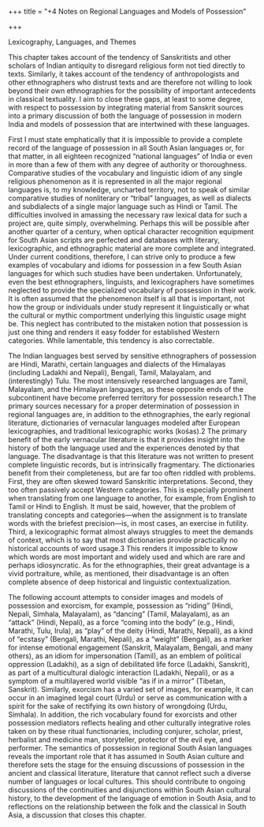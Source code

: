 +++
title = "+4 Notes on Regional Languages and Models of Possession"

+++

Lexicography, Languages, and Themes

This chapter takes account of the tendency of Sanskritists and other scholars of Indian antiquity to disregard religious form not tied directly to texts. Similarly, it takes account of the tendency of anthropologists and other ethnographers who distrust texts and are therefore not willing to look beyond their own ethnographies for the possibility of important antecedents in classical textuality. I aim to close these gaps, at least to some degree, with respect to possession by integrating material from Sanskrit sources into a primary discussion of both the language of possession in modern India and models of possession that are intertwined with these languages.

First I must state emphatically that it is impossible to provide a complete record of the language of possession in all South Asian languages or, for that matter, in all eighteen recognized “national languages” of India or even in more than a few of them with any degree of authority or thoroughness. Comparative studies of the vocabulary and linguistic idiom of any single religious phenomenon as it is represented in all the major regional languages is, to my knowledge, uncharted territory, not to speak of similar comparative studies of nonliterary or “tribal” languages, as well as dialects and subdialects of a single major language such as Hindi or Tamil. The difficulties involved in amassing the necessary raw lexical data for such a project are, quite simply, overwhelming. Perhaps this will be possible after another quarter of a century, when optical character recognition equipment for South Asian scripts are perfected and databases with literary, lexicographic, and ethnographic material are more complete and integrated. Under current conditions, therefore, I can strive only to produce a few examples of vocabulary and idioms for possession in a few South Asian languages for which such studies have been undertaken. Unfortunately, even the best ethnographers, linguists, and lexicographers have sometimes neglected to provide the specialized vocabulary of possession in their work. It is often assumed that the phenomenon itself is all that is important, not how the group or individuals under study represent it linguistically or what the cultural or mythic comportment underlying this linguistic usage might be. This neglect has contributed to the mistaken notion that possession is just one thing and renders it easy fodder for established Western categories. While lamentable, this tendency is also correctable.

The Indian languages best served by sensitive ethnographers of possession are Hindi, Marathi, certain languages and dialects of the Himalayas (including Ladakhi and Nepali), Bengali, Tamil, Malayalam, and (interestingly) Tulu. The most intensively researched languages are Tamil, Malayalam, and the Himalayan languages, as these opposite ends of the subcontinent have become preferred territory for possession research.1 The primary sources necessary for a proper determination of possession in regional languages are, in addition to the ethnographies, the early regional literature, dictionaries of vernacular languages modeled after European lexicographies, and traditional lexicographic works (kośas).2 The primary benefit of the early vernacular literature is that it provides insight into the history of both the language used and the experiences denoted by that language. The disadvantage is that this literature was not written to present complete linguistic records, but is intrinsically fragmentary. The dictionaries benefit from their completeness, but are far too often riddled with problems. First, they are often skewed toward Sanskritic interpretations. Second, they too often passively accept Western categories. This is especially prominent when translating from one language to another, for example, from English to Tamil or Hindi to English. It must be said, however, that the problem of translating concepts and categories—when the assignment is to translate words with the briefest precision—is, in most cases, an exercise in futility. Third, a lexicographic format almost always struggles to meet the demands of context, which is to say that most dictionaries provide practically no historical accounts of word usage.3 This renders it impossible to know which words are most important and widely used and which are rare and perhaps idiosyncratic. As for the ethnographies, their great advantage is a vivid portraiture, while, as mentioned, their disadvantage is an often complete absence of deep historical and linguistic contextualization.

The following account attempts to consider images and models of possession and exorcism, for example, possession as “riding” (Hindi, Nepali, Simhala, Malayalam), as “dancing” (Tamil, Malayalam), as an “attack” (Hindi, Nepali), as a force “coming into the body” (e.g., Hindi, Marathi, Tulu, Irula), as “play” of the deity (Hindi, Marathi, Nepali), as a kind of “ecstasy” (Bengali, Marathi, Nepali), as a “weight” (Bengali), as a marker for intense emotional engagement (Sanskrit, Malayalam, Bengali, and many others), as an idiom for impersonation (Tamil), as an emblem of political oppression (Ladakhi), as a sign of debilitated life force (Ladakhi, Sanskrit), as part of a multicultural dialogic interaction (Ladakhi, Nepali), or as a symptom of a multilayered world visible “as if in a mirror” (Tibetan, Sanskrit). Similarly, exorcism has a varied set of images, for example, it can occur in an imagined legal court (Urdu) or serve as communication with a spirit for the sake of rectifying its own history of wrongdoing (Urdu, Simhala). In addition, the rich vocabulary found for exorcists and other possession mediators reflects healing and other culturally integrative roles taken on by these ritual functionaries, including conjurer, scholar, priest, herbalist and medicine man, storyteller, protector of the evil eye, and performer. The semantics of possession in regional South Asian languages reveals the important role that it has assumed in South Asian culture and therefore sets the stage for the ensuing discussions of possession in the ancient and classical literature, literature that cannot reflect such a diverse number of languages or local cultures. This should contribute to ongoing discussions of the continuities and disjunctions within South Asian cultural history, to the development of the language of emotion in South Asia, and to reflections on the relationship between the folk and the classical in South Asia, a discussion that closes this chapter.
